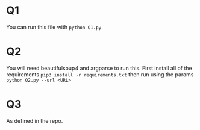 # Q1 

You can run this file with `python Q1.py`

# Q2

You will need beautifulsoup4 and argparse to run this. First install all of
the requirements `pip3 install -r requirements.txt` then run using the params
`python Q2.py --url <URL>`

# Q3

As defined in the repo.